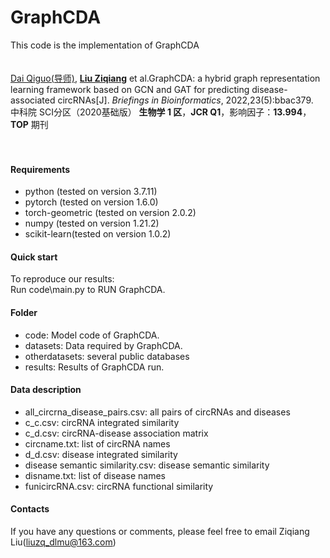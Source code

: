 # GraphCDA
This code is the implementation of GraphCDA
<br>
<br>
<br>
[Dai Qiguo(导师)](https://www.dlnu.edu.cn/comd/docs/20230821120522242524.pdf), [**Liu Ziqiang**](https://orcid.org/0000-0002-0002-4569) et al.GraphCDA: a hybrid graph representation learning framework based on GCN and GAT for predicting disease-associated circRNAs[J]. *Briefings in Bioinformatics*, 2022,23(5):bbac379.
<br>
中科院 SCI分区（2020基础版）  **生物学 1 区**，**JCR Q1**，影响因子：**13.994**，**TOP** 期刊 
<br>
<br>
<br>

#### Requirements

* python (tested on version 3.7.11)  
* pytorch (tested on version 1.6.0)  
* torch-geometric (tested on version 2.0.2)  
* numpy (tested on version 1.21.2)  
* scikit-learn(tested on version 1.0.2)  

#### Quick start

To reproduce our results:  
Run code\main.py to RUN GraphCDA.  

#### Folder

* code: Model code of GraphCDA.  
* datasets: Data required by GraphCDA.  
* otherdatasets: several public databases
* results: Results of GraphCDA run.




#### Data description
* all_circrna_disease_pairs.csv: all pairs of circRNAs and diseases  
* c_c.csv: circRNA integrated similarity  
* c_d.csv: circRNA-disease association matrix    
* circname.txt: list of circRNA names  
* d_d.csv: disease integrated similarity   
* disease semantic similarity.csv: disease semantic similarity  
* disname.txt: list of disease names  
* funicircRNA.csv: circRNA functional similarity  

#### Contacts

If you have any questions or comments, please feel free to email Ziqiang Liu(liuzq_dlmu@163.com) 



